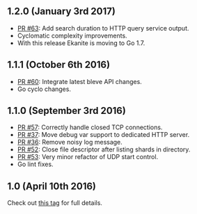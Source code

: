 ## 1.2.0 (January 3rd 2017)
- [PR #63](https://github.com/ekanite/ekanite/pull/63): Add search duration to HTTP query service output.
- Cyclomatic complexity improvements.
- With this release Ekanite is moving to Go 1.7.

## 1.1.1 (October 6th 2016)
- [PR #60](https://github.com/ekanite/ekanite/pull/60): Integrate latest bleve API changes.
- Go cyclo changes.

## 1.1.0 (September 3rd 2016)
- [PR #57](https://github.com/ekanite/ekanite/pull/57): Correctly handle closed TCP connections.
- [PR #37](https://github.com/ekanite/ekanite/pull/37): Move debug var support to dedicated HTTP server.
- [PR #36](https://github.com/ekanite/ekanite/pull/36): Remove noisy log message.
- [PR #52](https://github.com/ekanite/ekanite/pull/52): Close file descriptor after listing shards in directory.
- [PR #53](https://github.com/ekanite/ekanite/pull/53): Very minor refactor of UDP start control.
- Go lint fixes.

## 1.0 (April 10th 2016)
Check out [this tag](https://github.com/ekanite/ekanite/releases/tag/v1.0.0) for full details.
